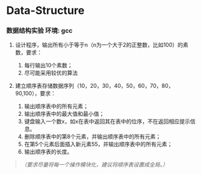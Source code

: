 # Data-Structure
### 数据结构实验 环境: gcc
1. 设计程序，输出所有小于等于n（n为一个大于2的正整数，比如100）的素数，要求：
   1. 每行输出10个素数；
   2. 尽可能采用较优的算法

2. 建立顺序表存储数据序列（10，20，30，40，50，60，70，80，90,100），要求：
   1. 输出顺序表中的所有元素；
   2. 输出顺序表中的最大值和最小值；
   3. 键盘输入一个数x，如x在表中返回其在表中的位序，不在返回相应提示信息。
   4. 删除顺序表中的第8个元素，并输出顺序表中的所有元素；
   5. 在第5个元素后面插入新元素55，并输出顺序表中的所有元素；
   6. 输出顺序表的长度。

> *（要求尽量将每一个操作模块化，建议将顺序表设置成全局。）*
